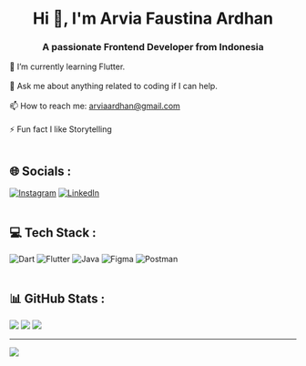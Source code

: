 <div align="center">
  <h1>
    Hi 👋, I'm Arvia Faustina Ardhan
  </h1>
  <h3>
    A passionate Frontend Developer from Indonesia
  </h3>
</div>

🌱 I’m currently learning Flutter. <br/> <br/>
💬 Ask me about anything related to coding if I can help. <br/> <br/>
📫 How to reach me: arviaardhan@gmail.com <br/> <br/>
⚡ Fun fact I like Storytelling <br/> <br/>

## 🌐 Socials :
[![Instagram](https://img.shields.io/badge/Instagram-%23E4405F.svg?logo=Instagram&logoColor=white)](https://www.instagram.com/arvia_ardhan) [![LinkedIn](https://img.shields.io/badge/LinkedIn-%230077B5.svg?logo=linkedin&logoColor=white)](https://www.linkedin.com/in/arvia-faustina-ardhan-a1a0252a5/) <br/> <br/> 

## 💻 Tech Stack :
![Dart](https://img.shields.io/badge/dart-%230175C2.svg?style=for-the-badge&logo=dart&logoColor=white) ![Flutter](https://img.shields.io/badge/Flutter-%2302569B.svg?style=for-the-badge&logo=Flutter&logoColor=white) ![Java](https://img.shields.io/badge/java-%23ED8B00.svg?style=for-the-badge&logo=openjdk&logoColor=white) ![Figma](https://img.shields.io/badge/figma-%23F24E1E.svg?style=for-the-badge&logo=figma&logoColor=white) ![Postman](https://img.shields.io/badge/Postman-FF6C37?style=for-the-badge&logo=postman&logoColor=white) <br/> <br/>

## 📊 GitHub Stats :
![](https://github-readme-stats.vercel.app/api?username=Arviaardhan&theme=swift&hide_border=false&include_all_commits=true&count_private=false)
![](https://github-readme-streak-stats.herokuapp.com/?user=Arviaardhan&theme=swift&hide_border=false)
![](https://github-readme-stats.vercel.app/api/top-langs/?username=Arviaardhan&theme=swift&hide_border=false&include_all_commits=true&count_private=false&layout=compact)



---
[![](https://visitcount.itsvg.in/api?id=Arviaardhan&icon=0&color=12)](https://visitcount.itsvg.in)

<!-- Proudly created with GPRM ( https://gprm.itsvg.in ) -->
